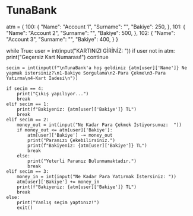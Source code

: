 # TunaBank
atm = {
    100: {
        "Name": "Account 1",
        "Surname": "",
        "Bakiye": 250,
    },
    101: {
        "Name": "Account 2",
        "Surname": "",
        "Bakiye": 500,
    },
    102: {
        "Name": "Account 3",
        "Surname": "",
        "Bakiye": 400,
    }
}

while True:
    user = int(input("KARTINIZI GİRİNİZ: "))
    if user not in atm:
        print("Geçersiz Kart Numarası!")
        continue

    secim = int(input(f"\nTunaBank'a hoş geldiniz {atm[user]['Name']} Ne yapmak istersiniz?\n1-Bakiye Sorgulama\n2-Para Çekme\n3-Para Yatırma\n4-Kart İadesi\n"))

    if secim == 4:
        print("Çıkış yapılıyor...")
        break
    elif secim == 1:
        print(f"Bakiyeniz: {atm[user]['Bakiye']} TL")
        break
    elif secim == 2:
        money_out = int(input("Ne Kadar Para Çekmek İstiyorsunuz:  "))
        if money_out <= atm[user]['Bakiye']:
            atm[user]['Bakiye'] -= money_out
            print("Paranızı Çekebilirsiniz.")
            print(f"Bakiyeniz: {atm[user]['Bakiye']} TL")
            break
        else:
            print("Yeterli Paranız Bulunmamaktadır.")
            break
    elif secim == 3:
        money_in = int(input("Ne Kadar Para Yatırmak İstersiniz: "))
        atm[user]['Bakiye'] += money_in
        print(f"Bakiyeniz: {atm[user]['Bakiye']} TL")
        break
    else:
        print("Yanlış seçim yaptınız!")
        exit()
